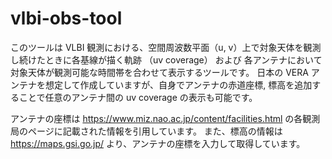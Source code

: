# vlbi-obs-tool

このツールは VLBI 観測における、空間周波数平面（u, v）上で対象天体を観測し続けたときに各基線が描く軌跡 （uv coverage） および 各アンテナにおいて対象天体が観測可能な時間帯を合わせて表示するツールです。
日本の VERA アンテナを想定して作成していますが、自身でアンテナの赤道座標, 標高を追加することで任意のアンテナ間の uv coverage の表示も可能です。

アンテナの座標は https://www.miz.nao.ac.jp/content/facilities.html の各観測局のページに記載された情報を引用しています。
また、標高の情報は https://maps.gsi.go.jp/ より、アンテナの座標を入力して取得しています。
